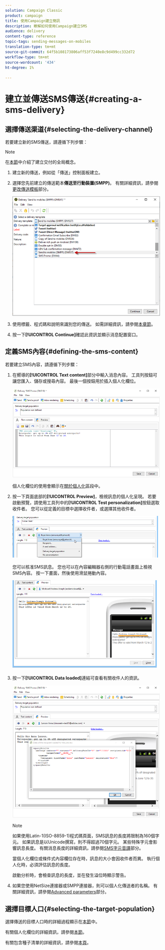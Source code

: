 ```yaml
---
solution: Campaign Classic
product: campaign
title: 使用Campaign建立簡訊
description: 瞭解如何使用Campaign建立SMS
audience: delivery
content-type: reference
topic-tags: sending-messages-on-mobiles
translation-type: tm+mt
source-git-commit: 64f5b108173806aff53f7240e8c9d499cc332d72
workflow-type: tm+mt
source-wordcount: '434'
ht-degree: 1%

---
```



# 建立並傳送SMS傳送{#creating-a-sms-delivery}

## 選擇傳送渠道{#selecting-the-delivery-channel}

若要建立新的SMS傳送，請遵循下列步驟：

>[!NOTE]
>
>在[本節](../../delivery/using/steps-about-delivery-creation-steps.md)中介紹了建立交付的全局概念。

1. 建立新的傳送，例如從「傳送」控制面板建立。
1. 選擇您先前建立的傳送範本&#x200B;**傳送至行動裝置(SMPP)**。 有關詳細資訊，請參閱[更改傳送模板](sms-set-up.md#changing-the-delivery-template)部分。

   ![](assets/s_user_mobile_wizard.png)

1. 使用標籤、程式碼和說明來識別您的傳送。 如需詳細資訊，請參閱[本章節](../../delivery/using/steps-create-and-identify-the-delivery.md#identifying-the-delivery)。
1. 按一下&#x200B;**[!UICONTROL Continue]**&#x200B;確認此資訊並顯示消息配置窗口。

## 定義SMS內容{#defining-the-sms-content}

若要建立SMS內容，請遵循下列步驟：

1. 在嚮導的&#x200B;**[!UICONTROL Text content]**&#x200B;部分中輸入消息內容。 工具列按鈕可讓您匯入、儲存或搜尋內容。 最後一個按鈕用於插入個人化欄位。

   ![](assets/s_ncs_user_wizard_sms01_138.png)

   個人化欄位的使用會顯示在[關於個人化](../../delivery/using/about-personalization.md)區段中。

1. 按一下頁面底部的&#x200B;**[!UICONTROL Preview]**，檢視訊息的個人化呈現。 若要啟動預覽，請使用工具列中的&#x200B;**[!UICONTROL Test personalization]**&#x200B;按鈕選取收件者。 您可以從定義的目標中選擇收件者，或選擇其他收件者。

   ![](assets/s_ncs_user_wizard_sms01_139.png)

   您可以核准SMS訊息。 您也可以在內容編輯器右側的行動電話畫面上檢視SMS內容。 按一下畫面，然後使用滑鼠捲動內容。

   ![](assets/s_ncs_user_wizard_sms01_140.png)

1. 按一下&#x200B;**[!UICONTROL Data loaded]**&#x200B;連結可查看有關收件人的資訊。

   ![](assets/s_user_mobile_wizard_sms_02.png)

   >[!NOTE]
   >
   >如果使用Latin-1(ISO-8859-1)程式碼頁面，SMS訊息的長度將限制為160個字元。 如果訊息是以Unicode撰寫，則不得超過70個字元。 某些特殊字元會影響訊息長度。 有關消息長度的詳細資訊，請參閱[SMS字元音譯](#about-character-transliteration)部分。
   >
   >當個人化欄位或條件式內容欄位存在時，訊息的大小會因收件者而異。 執行個人化時，必須評估訊息的長度。
   >
   >啟動分析時，會檢查訊息的長度，並在發生溢位時顯示警告。

1. 如果您使用NetSize連接器或SMPP連接器，則可以個人化傳送者的名稱。 有關詳細資訊，請參閱[Advanced parameters](#advanced-parameters)部分。

## 選擇目標人口{#selecting-the-target-population}

選擇傳送的目標人口時的詳細過程顯示在[本節](../../delivery/using/steps-defining-the-target-population.md)中。

有關個人化欄位的詳細資訊，請參閱[本節](../../delivery/using/about-personalization.md)。

有關包含種子清單的詳細資訊，請參閱[本頁](../../delivery/using/about-seed-addresses.md)。


